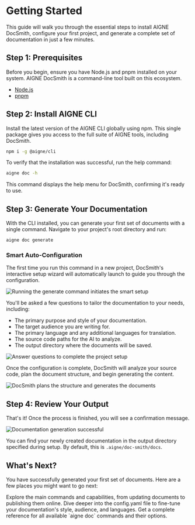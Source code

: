 # Getting Started

This guide will walk you through the essential steps to install AIGNE DocSmith, configure your first project, and generate a complete set of documentation in just a few minutes.

## Step 1: Prerequisites

Before you begin, ensure you have Node.js and pnpm installed on your system. AIGNE DocSmith is a command-line tool built on this ecosystem.

- [Node.js](https://nodejs.org/)
- [pnpm](https://pnpm.io/)

## Step 2: Install AIGNE CLI

Install the latest version of the AIGNE CLI globally using npm. This single package gives you access to the full suite of AIGNE tools, including DocSmith.

```bash
npm i -g @aigne/cli
```

To verify that the installation was successful, run the help command:

```bash
aigne doc -h
```

This command displays the help menu for DocSmith, confirming it's ready to use.

## Step 3: Generate Your Documentation

With the CLI installed, you can generate your first set of documents with a single command. Navigate to your project's root directory and run:

```bash
aigne doc generate
```

### Smart Auto-Configuration

The first time you run this command in a new project, DocSmith's interactive setup wizard will automatically launch to guide you through the configuration.

![Running the generate command initiates the smart setup](https://docsmith.aigne.io/image-bin/uploads/0c45a32667c5250e54194a61d9495965.png)

You'll be asked a few questions to tailor the documentation to your needs, including:

- The primary purpose and style of your documentation.
- The target audience you are writing for.
- The primary language and any additional languages for translation.
- The source code paths for the AI to analyze.
- The output directory where the documents will be saved.

![Answer questions to complete the project setup](https://docsmith.aigne.io/image-bin/uploads/fbedbfa256036ad6375a6c18047a75ad.png)

Once the configuration is complete, DocSmith will analyze your source code, plan the document structure, and begin generating the content.

![DocSmith plans the structure and generates the documents](https://docsmith.aigne.io/image-bin/uploads/d0766c19380a02eb8a6f8ce86a838849.png)

## Step 4: Review Your Output

That's it! Once the process is finished, you will see a confirmation message.

![Documentation generation successful](https://docsmith.aigne.io/image-bin/uploads/0967443611408ad9d0042793d590b8fd.png)

You can find your newly created documentation in the output directory specified during setup. By default, this is `.aigne/doc-smith/docs`.

## What's Next?

You have successfully generated your first set of documents. Here are a few places you might want to go next:

<x-cards>
  <x-card data-title="Core Features" data-icon="lucide:box" data-href="/features">
    Explore the main commands and capabilities, from updating documents to publishing them online.
  </x-card>
  <x-card data-title="Configuration Guide" data-icon="lucide:settings" data-href="/configuration">
    Dive deeper into the config.yaml file to fine-tune your documentation's style, audience, and languages.
  </x-card>
  <x-card data-title="CLI Command Reference" data-icon="lucide:terminal" data-href="/cli-reference">
    Get a complete reference for all available `aigne doc` commands and their options.
  </x-card>
</x-cards>